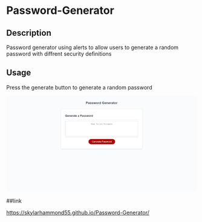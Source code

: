 # Password-Generator



## Description

Password generator using alerts to allow users to generate a random password with diffrent security definitions

## Usage
Press the generate button to generate a random password

![Webpage screen shot](https://github.com/SkylarHammond55/Password-Generator/blob/main/Assets/images/Screenshot-of-password-gen.jpg "")


##link

 https://skylarhammond55.github.io/Password-Generator/
